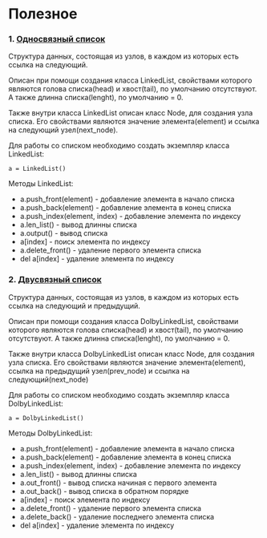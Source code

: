 # Полезное
### 1. [Односвязный список](https://github.com/VyacheslavRoev/useful/blob/main/Структуры%20данных/1_Односвязанный_список.py)
Структура данных, состоящая из узлов, в каждом из которых есть ссылка на следующий.


Описан при помощи создания класса LinkedList, свойствами которого являются голова списка(head) и хвост(tail), по умолчанию отсутствуют.
А также длинна списка(lenght), по умолчанию = 0.


Также внутри класса LinkedList описан класс Node, для создания узла списка. Его свойствами являются значение элемента(element) и ссылка на следующий узел(next_node).

Для работы со списком необходимо создать экземпляр класса LinkedList:
```
a = LinkedList()
```

Методы LinkedList:
- a.push_front(element) - добавление элемента в начало списка
- a.push_back(element) - добавление элемента в конец списка
- a.push_index(element, index) - добавление элемента по индексу
- a.len_list() - вывод длинны списка
- a.output() - вывод списка
- a[index] - поиск элемента по индексу
- a.delete_front() - удаление первого элемента списка
- del a[index] - удаление элемента по индексу


### 2. [Двусвязный список](https://github.com/VyacheslavRoev/useful/blob/main/Структуры%20данных/2_Двусвязный_список.py)
Структура данных, состоящая из узлов, в каждом из которых есть ссылка на следующий и предыдущий.


Описан при помощи создания класса DolbyLinkedList, свойствами которого являются голова списка(head) и хвост(tail), по умолчанию отсутствуют.
А также длинна списка(lenght), по умолчанию = 0.


Также внутри класса DolbyLinkedList описан класс Node, для создания узла списка. Его свойствами являются значение элемента(element), ссылка на предыдущий узел(prev_node) и ссылка на следующий(next_node)

Для работы со списком необходимо создать экземпляр класса DolbyLinkedList:
```
a = DolbyLinkedList()
```


Методы DolbyLinkedList:
- a.push_front(element) - добавление элемента в начало списка
- a.push_back(element) - добавление элемента в конец списка
- a.push_index(element, index) - добавление элемента по индексу
- a.len_list() - вывод длинны списка
- a.out_front() - вывод списка начиная с первого элемента
- a.out_back() - вывод списка в обратном порядке
- a[index] - поиск элемента по индексу
- a.delete_front() - удаление первого элемента списка
- a.delete_back() - удаление последнего элемента списка
- del a[index] - удаление элемента по индексу